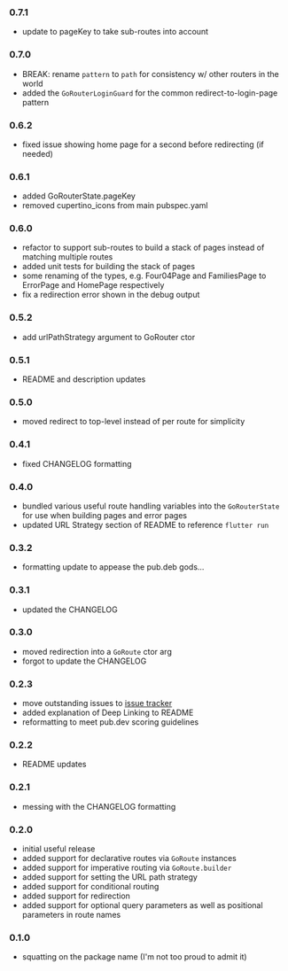 ### 0.7.1
- update to pageKey to take sub-routes into account


### 0.7.0
- BREAK: rename `pattern` to `path` for consistency w/ other routers in the
  world
- added the `GoRouterLoginGuard` for the common redirect-to-login-page pattern


### 0.6.2
- fixed issue showing home page for a second before redirecting (if needed)


### 0.6.1
- added GoRouterState.pageKey
- removed cupertino_icons from main pubspec.yaml


### 0.6.0
- refactor to support sub-routes to build a stack of pages instead of matching
  multiple routes
- added unit tests for building the stack of pages
- some renaming of the types, e.g. Four04Page and FamiliesPage to ErrorPage and
  HomePage respectively
- fix a redirection error shown in the debug output


### 0.5.2
- add urlPathStrategy argument to GoRouter ctor


### 0.5.1
- README and description updates


### 0.5.0
- moved redirect to top-level instead of per route for simplicity


### 0.4.1
- fixed CHANGELOG formatting


### 0.4.0
- bundled various useful route handling variables into the `GoRouterState` for
  use when building pages and error pages
- updated URL Strategy section of README to reference `flutter run`


### 0.3.2
- formatting update to appease the pub.deb gods...


### 0.3.1
- updated the CHANGELOG


### 0.3.0
- moved redirection into a `GoRoute` ctor arg
- forgot to update the CHANGELOG


### 0.2.3
- move outstanding issues to [issue tracker](https://github.com/csells/go_router/issues)
- added explanation of Deep Linking to README
- reformatting to meet pub.dev scoring guidelines


### 0.2.2
- README updates


### 0.2.1
- messing with the CHANGELOG formatting


### 0.2.0
- initial useful release
- added support for declarative routes via `GoRoute` instances
- added support for imperative routing via `GoRoute.builder`
- added support for setting the URL path strategy
- added support for conditional routing
- added support for redirection
- added support for optional query parameters as well as positional parameters in route names


### 0.1.0
- squatting on the package name (I'm not too proud to admit it)
